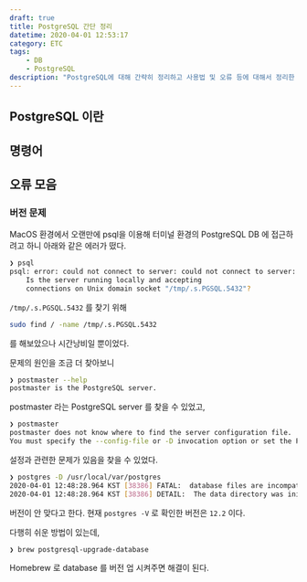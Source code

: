 ```yaml
---
draft: true
title: PostgreSQL 간단 정리
datetime: 2020-04-01 12:53:17
category: ETC
tags: 
    - DB
    - PostgreSQL
description: "PostgreSQL에 대해 간략히 정리하고 사용법 및 오류 등에 대해서 정리한 포스트입니다."
---
```


## PostgreSQL 이란


## 명령어



## 오류 모음

### 버전 문제

MacOS 환경에서 오랜만에 psql을 이용해 터미널 환경의 PostgreSQL DB 에 접근하려고 하니 아래와 같은 에러가 떴다.

```bash
❯ psql
psql: error: could not connect to server: could not connect to server: No such file or directory
	Is the server running locally and accepting
	connections on Unix domain socket "/tmp/.s.PGSQL.5432"?
```

`/tmp/.s.PGSQL.5432` 를 찾기 위해  

```bash
sudo find / -name /tmp/.s.PGSQL.5432
```

를 해보았으나 시간낭비일 뿐이었다.  

문제의 원인을 조금 더 찾아보니

```bash
❯ postmaster --help
postmaster is the PostgreSQL server.
```

postmaster 라는 PostgreSQL server 를 찾을 수 있었고, 

```bash
❯ postmaster
postmaster does not know where to find the server configuration file.
You must specify the --config-file or -D invocation option or set the PGDATA environment variable.
```

설정과 관련한 문제가 있음을 찾을 수 있었다.  

```bash
❯ postgres -D /usr/local/var/postgres
2020-04-01 12:48:28.964 KST [38386] FATAL:  database files are incompatible with server
2020-04-01 12:48:28.964 KST [38386] DETAIL:  The data directory was initialized by PostgreSQL version 11, which is not compatible with this version 12.2.
```

버전이 안 맞다고 한다. 현재 `postgres -V` 로 확인한 버전은 `12.2` 이다.  

다행히 쉬운 방법이 있는데,  

```bash
❯ brew postgresql-upgrade-database
```

Homebrew 로 database 를 버전 업 시켜주면 해결이 된다.